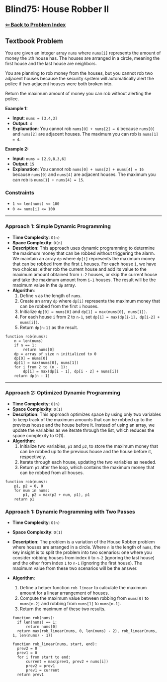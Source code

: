 # Blind75: House Robber II

### [⇦ Back to Problem Index](../../index.md)

## Textbook Problem

You are given an integer array `nums` where `nums[i]` represents the amount of money the `i`th house has. The houses are arranged in a circle, meaning the first house and the last house are neighbors.

You are planning to rob money from the houses, but you cannot rob two adjacent houses because the security system will automatically alert the police if two adjacent houses were both broken into.

Return the maximum amount of money you can rob without alerting the police.

**Example 1:**

- **Input**: `nums = [3,4,3]`
- **Output**: `4`
- **Explanation**: You cannot rob `nums[0] + nums[2] = 6` because `nums[0]` and `nums[2]` are adjacent houses. The maximum you can rob is `nums[1] = 4`.

**Example 2:**

- **Input**: `nums = [2,9,8,3,6]`
- **Output**: `15`
- **Explanation**: You cannot rob `nums[0] + nums[2] + nums[4] = 16` because `nums[0]` and `nums[4]` are adjacent houses. The maximum you can rob is `nums[1] + nums[4] = 15`.

### Constraints

- `1 <= len(nums) <= 100`
- `0 <= nums[i] <= 100`

---

### Approach 1: Simple Dynamic Programming

- **Time Complexity**: `O(n)`
- **Space Complexity**: `O(n)`
- **Description**: This approach uses dynamic programming to determine the maximum money that can be robbed without triggering the alarm. We maintain an array `dp` where `dp[i]` represents the maximum money that can be robbed from the first `i` houses. For each house `i`, we have two choices: either rob the current house and add its value to the maximum amount obtained from `i-2` houses, or skip the current house and take the maximum amount from `i-1` houses. The result will be the maximum value in the `dp` array.
- **Algorithm**:
  1. Define `n` as the length of `nums`.
  2. Create an array `dp` where `dp[i]` represents the maximum money that can be robbed from the first `i` houses.
  3. Initialize `dp[0] = nums[0]` and `dp[1] = max(nums[0], nums[1])`.
  4. For each house `i` from 2 to `n-1`, set `dp[i] = max(dp[i-1], dp[i-2] + nums[i])`.
  5. Return `dp[n-1]` as the result.

```pseudo
function rob(nums):
    n = len(nums)
    if n == 1:
        return nums[0]
    dp = array of size n initialized to 0
    dp[0] = nums[0]
    dp[1] = max(nums[0], nums[1])
    for i from 2 to (n - 1):
        dp[i] = max(dp[i - 1], dp[i - 2] + nums[i])
    return dp[n - 1]
```

---

### Approach 2: Optimized Dynamic Programming

- **Time Complexity**: `O(n)`
- **Space Complexity**: `O(1)`
- **Description**: This approach optimizes space by using only two variables to keep track of the maximum amounts that can be robbed up to the previous house and the house before it. Instead of using an array, we update the variables as we iterate through the list, which reduces the space complexity to O(1).
- **Algorithm**:
  1. Initialize two variables, `p1` and `p2`, to store the maximum money that can be robbed up to the previous house and the house before it, respectively.
  2. Iterate through each house, updating the two variables as needed.
  3. Return `p1` after the loop, which contains the maximum money that can be robbed from all houses.

```pseudo
function rob(nums):
    p1, p2 = 0, 0
    for num in nums:
        p1, p2 = max(p2 + num, p1), p1
    return p1
```










### Approach 1: Dynamic Programming with Two Passes

- **Time Complexity**: `O(n)`
- **Space Complexity**: `O(1)`
- **Description**: The problem is a variation of the House Robber problem where houses are arranged in a circle. Where `n` is the length of `nums`, the key insight is to split the problem into two scenarios: one where you consider robbing houses from index `0` to `n-2` (ignoring the last house) and the other from index `1` to `n-1` (ignoring the first house). The maximum value from these two scenarios will be the answer.
- **Algorithm**:

  1. Define a helper function `rob_linear` to calculate the maximum amount for a linear arrangement of houses.
  2. Compute the maximum value between robbing from `nums[0]` to `nums[n-2]` and robbing from `nums[1]` to `nums[n-1]`.
  3. Return the maximum of these two results.

  ```pseudo
  function rob(nums):
    if len(nums) == 1:
        return nums[0]
    return max(rob_linear(nums, 0, len(nums) - 2), rob_linear(nums, 1, len(nums) - 1))

  function rob_linear(nums, start, end):
    prev2 = 0
    prev1 = 0
    for i from start to end:
        current = max(prev1, prev2 + nums[i])
        prev2 = prev1
        prev1 = current
    return prev1
  ```
